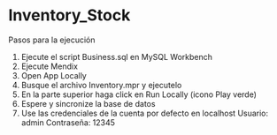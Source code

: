 # Inventory_Stock
Pasos para la ejecución
1. Ejecute el script Business.sql en MySQL Workbench
2. Ejecute Mendix
3. Open App Locally
4. Busque el archivo Inventory.mpr y ejecutelo
5. En la parte superior haga click en Run Locally (icono Play verde)
6. Espere y sincronize la base de datos
7. Use las credenciales de la cuenta por defecto en localhost
   Usuario: admin
   Contraseña: 12345
